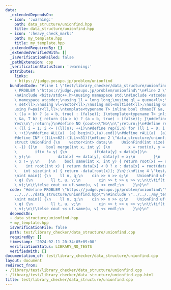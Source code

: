 ```yaml
---
data:
  _extendedDependsOn:
  - icon: ':warning:'
    path: data_structure/unionfind.hpp
    title: data_structure/unionfind.hpp
  - icon: ':heavy_check_mark:'
    path: my_template.hpp
    title: my_template.hpp
  _extendedRequiredBy: []
  _extendedVerifiedWith: []
  _isVerificationFailed: false
  _pathExtension: cpp
  _verificationStatusIcon: ':warning:'
  attributes:
    links:
    - https://judge.yosupo.jp/problem/unionfind
  bundledCode: "#line 1 \"test/library_checker/data_structure/unionfind.cpp\"\n#define\
    \ PROBLEM \"https://judge.yosupo.jp/problem/unionfind\"\n#line 2 \"my_template.hpp\"\
    \n#include <bits/stdc++.h>\nusing namespace std;\n#include <atcoder/all>\nusing\
    \ namespace atcoder;\nusing ll = long long;\nusing ql = queue<ll>;\nusing sl =\
    \ set<ll>;\nusing vl=vector<ll>;\nusing msl=multiset<ll>;\nusing Graph = vector<vector<ll>>;\n\
    using P=pair<ll,ll>;\ntemplate<typename T> inline bool chmax(T &a, T b) { return\
    \ ((a < b) ? (a = b, true) : (false)); }\ntemplate<typename T> inline bool chmin(T\
    \ &a, T b) { return ((a > b) ? (a = b, true) : (false)); }\n#define YES {cout<<\"\
    Yes\\n\";return;}\n#define NO {cout<<\"No\\n\";return;}\n#define rep1(i,n) for\
    \ (ll i = 1; i <= ((ll)n); ++i)\n#define rep(i,n) for (ll i = 0; i < ((ll)n);\
    \ ++i)\n#define ALL(a)  (a).begin(),(a).end()\n#define rALL(a)  (a).rbegin(),(a).rend()\n\
    #define INF ((1LL<<62)-(1LL<<31))\n#line 2 \"data_structure/unionfind.hpp\"\n\
    struct UnionFind {\n    vector<int> data;\n    UnionFind(int size) : data(size,\
    \ -1) {}\n    bool merge(int x, int y) {\n        x = root(x), y = root(y);\n\
    \        if(x != y) {\n            if(data[y] < data[x])\n                swap(x,\
    \ y);\n            data[x] += data[y], data[y] = x;\n        }\n        return\
    \ x != y;\n    }\n    bool same(int x, int y) { return root(x) == root(y); }\n\
    \    int root(int x) { return data[x] < 0 ? x : data[x] = root(data[x]); }\n \
    \   int size(int x) { return -data[root(x)]; }\n};\n#line 4 \"test/library_checker/data_structure/unionfind.cpp\"\
    \nint main() {\n    ll n, q;\n    cin >> n >> q;\n    UnionFind uf(n);\n    rep(i,\
    \ q) {\n        ll t, u, v;\n        cin >> t >> u >> v;\n\t\tif(t == 0) uf.merge(u,\
    \ v);\n\t\telse cout << uf.same(u, v) << endl;\n    }\n}\n"
  code: "#define PROBLEM \"https://judge.yosupo.jp/problem/unionfind\"\n#include \"\
    ../../../data_structure/unionfind.hpp\"\n#include \"../../../my_template.hpp\"\
    \nint main() {\n    ll n, q;\n    cin >> n >> q;\n    UnionFind uf(n);\n    rep(i,\
    \ q) {\n        ll t, u, v;\n        cin >> t >> u >> v;\n\t\tif(t == 0) uf.merge(u,\
    \ v);\n\t\telse cout << uf.same(u, v) << endl;\n    }\n}\n"
  dependsOn:
  - data_structure/unionfind.hpp
  - my_template.hpp
  isVerificationFile: false
  path: test/library_checker/data_structure/unionfind.cpp
  requiredBy: []
  timestamp: '2024-02-11 20:34:05+09:00'
  verificationStatus: LIBRARY_NO_TESTS
  verifiedWith: []
documentation_of: test/library_checker/data_structure/unionfind.cpp
layout: document
redirect_from:
- /library/test/library_checker/data_structure/unionfind.cpp
- /library/test/library_checker/data_structure/unionfind.cpp.html
title: test/library_checker/data_structure/unionfind.cpp
---
```

